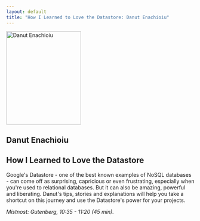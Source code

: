```yaml
---
layout: default
title: "How I Learned to Love the Datastore: Danut Enachioiu"
---
```


<section id="speakers" class="row speakers-detail">
  <div class="speaker other span3 nohover">
    <a href="https://plus.google.com/107521513699425693002/posts">
      <img src="/data/imgs/recnici/danut-enachioiu.jpg" width="200" height="250" alt="Danut Enachioiu">
    </a>
    <div class="info">
      <h2>Danut Enachioiu</h2>
    </div>
  </div>
  <div class="span9 talk-info">
    <h1>How I Learned to Love the Datastore</h1>
    <p>Google's Datastore - one of the best known examples of NoSQL databases - can come off as surprising, capricious or even frustrating, especially when you're used to relational databases. But it can also be amazing, powerful and liberating. Danut's tips, stories and explanations will help you take a shortcut on this journey and use the Datastore's power for your projects.</p>
    <p><em>Místnost: Gutenberg, 10:35 - 11:20 (45 min).</em></p>
  </div>
</section>